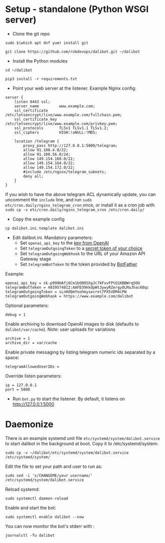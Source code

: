 # Setup - standalone (Python WSGI server)
* Clone the git repo
```
sudo $(which apt dnf yum) install git
```
```
git clone https://github.com/robdevops/dalibot.git ~/dalibot
```
* Install the Python modules
```
cd ~/dalibot
```
```
pip3 install -r requirements.txt
```
* Point your web server at the listener. Example Nginx config:
```
server {
    listen 8443 ssl;
    server_name         www.example.com;
    ssl_certificate     /etc/letsencrypt/live/www.example.com/fullchain.pem;
    ssl_certificate_key /etc/letsencrypt/live/www.example.com/privkey.pem;
    ssl_protocols       TLSv1 TLSv1.1 TLSv1.2;
    ssl_ciphers         HIGH:!aNULL:!MD5;

    location /telegram {
        proxy_pass http://127.0.0.1:5000/telegram;
        allow 91.108.4.0/22;
        allow 91.108.56.0/24;
        allow 149.154.160.0/22;
        allow 149.154.164.0/22;
        allow 149.154.172.0/22;
        #include /etc/nginx/telegram_subnets;
        deny all;
    }
}
```
If you wish to have the above telegram ACL dynamically update, you can uncomment the `include` line, and run `sudo etc/cron.daily/nginx_telegram_cron` once, or install it as a cron job with `sudo cp -v etc/cron.daily/nginx_telegram_cron /etc/cron.daily/`

* Copy the example config
```
cp dalibot.ini.template dalibot.ini
```

* Edit dalibot.ini. Mandatory parameters:
  * Set `openai_api_key` to the [key from OpenAI](https://beta.openai.com/account/api-keys)
  * Set `telegramOutgoingToken` to a [secret token of your choice](https://core.telegram.org/bots/api#setwebhook)
  * Set `telegramOutgoingWebhook` to the URL of your Amazon API Gateway stage
  * Set `telegramBotToken` to the token provided by [BotFather](https://core.telegram.org/bots/tutorial)

Example:
```
openai_api_key = sk-p999HAfj6Cm1bO00SXgJc7kFxvFPtQ1KBBWrqSOU
telegramBotToken = 4839574812:AAFD39kkdpWt3ywyRZergyOLMaJhac60qc
telegramOutgoingToken = sLnHdQmYoohmysecret7PX5VDM4cPW
telegramOutgoingWebhook = https://www.example.com/dalibot
```

Optional parameters:
```
debug = 1
```

Enable archiving to download OpenAI images to disk (defaults to `dalibot/var/cache`). Note: user uploads for variations
```
archive = 1
archive_dir = var/cache
```

Enable private messaging by listing telegram numeric ids separated by a space:
```
telegramAllowedUserIDs =
```

Override listen parameters:
```
ip = 127.0.0.1
port = 5000
```


* Run `bot.py` to start the listener. By default, it listens on http://127.0.0.1:5000

# Daemonize

There is an example systemd unit file `etc/systemd/system/dalibot.service` to start dalibot in the background at boot. 
Copy it to /etc/systemd/system:
```
sudo cp -v ~/dalibot/etc/systemd/system/dalibot.service /etc/systemd/system/
```

Edit the file to set your path and user to run as:
```
sudo sed -i 's/CHANGEME/your username/' /etc/systemd/system/dalibot.service
```

Reload systemd:
```
sudo systemctl daemon-reload
```

Enable and start the bot:
```
sudo systemctl enable dalibot --now
```
You can now monitor the bot's stderr with :
```
journalctl -fu dalibot
```

